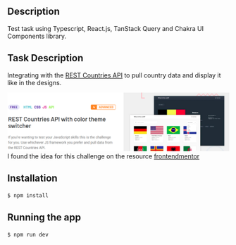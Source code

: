 ## Description

Test task using Typescript, React.js, TanStack Query and Chakra UI Components library.

## Task Description

Integrating with the [REST Countries API](https://restcountries.com/) to pull country data and display it like in the designs.

![](desc.png)
I found the idea for this challenge on the resource [frontendmentor](https://www.frontendmentor.io/challenges/rest-countries-api-with-color-theme-switcher-5cacc469fec04111f7b848ca)

## Installation

```bash
$ npm install
```
## Running the app

```bash
$ npm run dev
```
